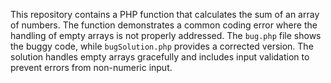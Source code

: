 This repository contains a PHP function that calculates the sum of an array of numbers.  The function demonstrates a common coding error where the handling of empty arrays is not properly addressed. The `bug.php` file shows the buggy code, while `bugSolution.php` provides a corrected version.  The solution handles empty arrays gracefully and includes input validation to prevent errors from non-numeric input.